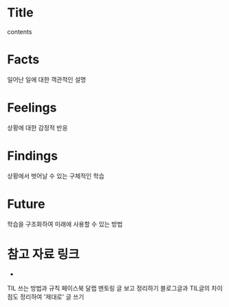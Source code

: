 # Title
contents

# Facts
일어난 일에 대한 객관적인 설명

# Feelings
상황에 대한 감정적 반응

# Findings
상황에서 벗어날 수 있는 구체적인 학습

# Future
학습을 구조화하여 미래에 사용할 수 있는 방법

# 참고 자료 링크
-

TIL 쓰는 방법과 규칙 페이스북 달랩 멘토링 글 보고 정리하기
블로그글과 TIL글의 차이점도 정리하여 '제대로' 글 쓰기
